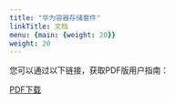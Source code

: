 ```yaml
---
title: "华为容器存储套件"
linkTitle: 文档
menu: {main: {weight: 20}}
weight: 20
---
```


您可以通过以下链接，获取PDF版用户指南：

<a class="btn btn-lg btn-secondary me-3 mb-4" href="https://github.com/Huawei/eSDK_K8S_Plugin/blob/master/docs/eSDK%20Huawei%20Storage%20Kubernetes%20CSI%20Plugins%20V4.6.0%20%E7%94%A8%E6%88%B7%E6%8C%87%E5%8D%97%2001.pdf">
  PDF下载 <i class="fa-solid fa-file-pdf"></i>
</a>
